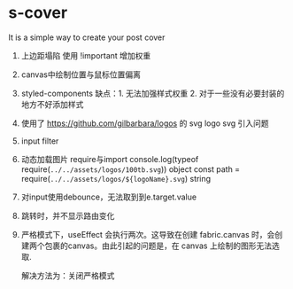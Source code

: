 # s-cover

It is a simple way to create your post cover

1. 上边距塌陷 使用 !important 增加权重
2. canvas中绘制位置与鼠标位置偏离
3. styled-components 缺点：1. 无法加强样式权重 2. 对于一些没有必要封装的地方不好添加样式
4. 使用了 https://github.com/gilbarbara/logos 的 svg logo 
    svg 引入问题

5. input filter

6. 动态加载图片 require与import
console.log(typeof require(`../../assets/logos/100tb.svg`))  object
const path = require(`../../assets/logos/${logoName}.svg`)   string

7. 对input使用debounce，无法取到到e.target.value

8. 跳转时，并不显示路由变化

9. 严格模式下，useEffect 会执行两次。这导致在创建 fabric.canvas 时，会创建两个包裹的canvas。由此引起的问题是，在 canvas 上绘制的图形无法选取.

   解决方法为：关闭严格模式